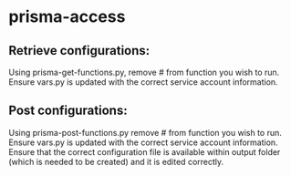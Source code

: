 # prisma-access

## Retrieve configurations:  
Using prisma-get-functions.py, remove # from function you wish to run. Ensure vars.py is updated with the correct service account information.

## Post configurations:  
Using prisma-post-functions.py remove # from function you wish to run. Ensure vars.py is updated with the correct service account information. Ensure that the correct configuration file is available within output folder (which is needed to be created) and it is edited correctly.

